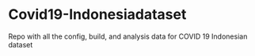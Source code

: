 # Covid19-Indonesiadataset
Repo with all the config, build, and analysis data for COVID 19 Indonesian dataset
